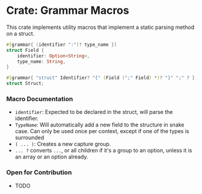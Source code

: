 # Crate: Grammar Macros

This crate implements utility macros that implement a static parsing method on a struct. 

```rs
#[grammar{ (identifier ":")? type_name }]
struct Field {
    identifier: Option<String>,
    type_name: String,
}

#[grammar{ "struct" Identifier? "{" (Field (";" Field) *)? "}" ";" ? }]
struct Struct;
```

### Macro Documentation

- `identifier`: Expected to be declared in the struct, will parse the identifier.
- `TypeName`: Will automatically add a new field to the structure in snake case. Can only be used once per context, except if one of the types is surrounded
- `( ... )`: Creates a new capture group.
- `... ?` converts `...`, or all children if it's a group to an option, unless it is an array or an option already.

### Open for Contribution

- TODO
